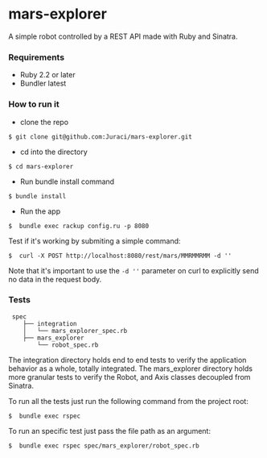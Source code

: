 # mars-explorer

A simple robot controlled by a REST API made with Ruby and Sinatra.

### Requirements

* Ruby 2.2 or later
* Bundler latest

### How to run it

* clone the repo
```shell
$ git clone git@github.com:Juraci/mars-explorer.git
```

* cd into the directory
```shell
$ cd mars-explorer
```

* Run bundle install command
```shell
$ bundle install 
```

* Run the app
```shell
$  bundle exec rackup config.ru -p 8080 
```

Test if it's working by submiting a simple command:

```shell
$  curl -X POST http://localhost:8080/rest/mars/MMRMMRMM -d '' 
```

Note that it's important to use the `-d ''` parameter on curl to explicitly send no data in the request body.

### Tests
```
 spec
    ├── integration
    │   └── mars_explorer_spec.rb
    ├── mars_explorer
        └── robot_spec.rb
```

The integration directory holds end to end tests to verify the application behavior as a whole, totally integrated.
The mars_explorer directory holds more granular tests to verify the Robot, and Axis classes decoupled from Sinatra.

To run all the tests just run the following command from the project root:

```shell
$  bundle exec rspec 
```

To run an specific test just pass the file path as an argument:

```shell
$  bundle exec rspec spec/mars_explorer/robot_spec.rb 
```
